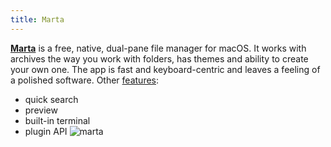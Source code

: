 ```yaml
---
title: Marta
---
```


[**Marta**](https://marta.yanex.org) is a free, native, dual-pane file manager for macOS. It works with archives the way you work with folders, has themes and ability to create your own one. The app is fast and keyboard-centric and leaves a feeling of a polished software.
Other [features](https://marta.yanex.org/docs/):  
- quick search
- preview
- built-in terminal
- plugin API
![marta](/marta.png)
